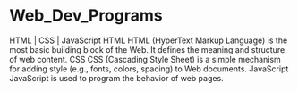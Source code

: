 # Web_Dev_Programs
HTML | CSS | JavaScript
HTML
HTML (HyperText Markup Language) is the most basic building block of the Web. It defines the meaning and structure of web content.
CSS
CSS (Cascading Style Sheet) is a simple mechanism for adding style (e.g., fonts, colors, spacing) to Web documents.
JavaScript
JavaScript is used to program the behavior of web pages.
